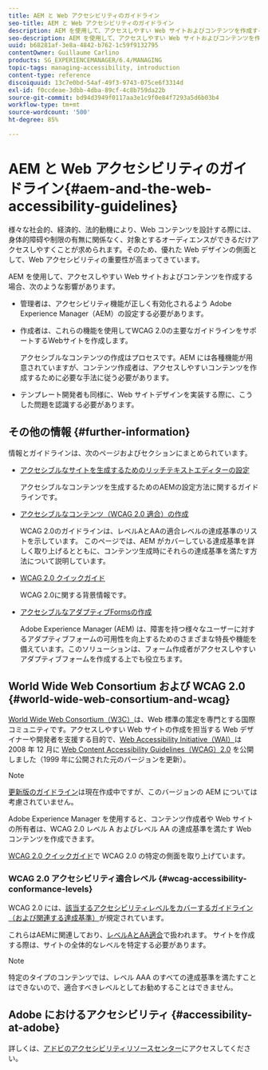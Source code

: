 ```yaml
---
title: AEM と Web アクセシビリティのガイドライン
seo-title: AEM と Web アクセシビリティのガイドライン
description: AEM を使用して、アクセスしやすい Web サイトおよびコンテンツを作成する方法を学習します。
seo-description: AEM を使用して、アクセスしやすい Web サイトおよびコンテンツを作成する方法を学習します。
uuid: b68281af-3e8a-4842-b762-1c59f9132795
contentOwner: Guillaume Carlino
products: SG_EXPERIENCEMANAGER/6.4/MANAGING
topic-tags: managing-accessibility, introduction
content-type: reference
discoiquuid: 13c7e0bd-54af-49f3-9743-075ce6f3314d
exl-id: f0ccdeae-3dbb-4dba-89cf-4c8b759da22b
source-git-commit: bd94d3949f0117aa3e1c9f0e84f7293a5d6b03b4
workflow-type: tm+mt
source-wordcount: '500'
ht-degree: 85%

---
```


# AEM と Web アクセシビリティのガイドライン{#aem-and-the-web-accessibility-guidelines}

様々な社会的、経済的、法的動機により、Web コンテンツを設計する際には、身体的障碍や制限の有無に関係なく、対象とするオーディエンスができるだけアクセスしやすくことが求められます。そのため、優れた Web デザインの側面として、Web アクセシビリティの重要性が高まってきています。

AEM を使用して、アクセスしやすい Web サイトおよびコンテンツを作成する場合、次のような影響があります。

* 管理者は、アクセシビリティ機能が正しく有効化されるよう Adobe Experience Manager（AEM）の設定する必要があります。
* 作成者は、これらの機能を使用してWCAG 2.0の主要なガイドラインをサポートするWebサイトを作成します。

   アクセシブルなコンテンツの作成はプロセスです。AEM には各種機能が用意されていますが、コンテンツ作成者は、アクセスしやすいコンテンツを作成するために必要な手法に従う必要があります。

* テンプレート開発者も同様に、Web サイトデザインを実装する際に、こうした問題を認識する必要があります。

## その他の情報 {#further-information}

情報とガイドラインは、次のページおよびセクションにまとめられています。

* [アクセシブルなサイトを生成するためのリッチテキストエディターの設定](/help/sites-administering/rte-accessible-content.md)

   アクセシブルなコンテンツを生成するためのAEMの設定方法に関するガイドラインです。

* [アクセシブルなコンテンツ（WCAG 2.0 適合）の作成](/help/sites-authoring/creating-accessible-content.md)

   WCAG 2.0のガイドラインは、レベルAとAAの適合レベルの達成基準のリストを示しています。 このページでは、AEM がカバーしている達成基準を詳しく取り上げるとともに、コンテンツ生成時にそれらの達成基準を満たす方法について説明しています。

* [WCAG 2.0 クイックガイド](/help/managing/qg-wcag.md)

   WCAG 2.0に関する背景情報です。

* [アクセシブルなアダプティブFormsの作成](/help/forms/using/creating-accessible-adaptive-forms.md)

   Adobe Experience Manager (AEM) は、障害を持つ様々なユーザーに対するアダプティブフォームの可用性を向上するためのさまざまな特長や機能を備えています。このソリューションは、フォーム作成者がアクセスしやすいアダプティブフォームを作成する上でも役立ちます。

## World Wide Web Consortium および WCAG 2.0 {#world-wide-web-consortium-and-wcag}

[World Wide Web Consortium（W3C）](https://www.w3.org/)は、Web 標準の策定を専門とする国際コミュニティです。アクセスしやすい Web サイトの作成を担当する Web デザイナーや開発者を支援する目的で、[Web Accessibility Initiative（WAI）](https://www.w3.org/WAI/)は 2008 年 12 月に [Web Content Accessibility Guidelines（WCAG）2.0](https://www.w3.org/TR/WCAG20/) を公開しました（1999 年に公開された元のバージョンを更新）。

>[!NOTE]
>
>[更新版のガイドライン](https://www.w3.org/TR/WCAG21/)は現在作成中ですが、このバージョンの AEM については考慮されていません。

Adobe Experience Manager を使用すると、コンテンツ作成者や Web サイトの所有者は、WCAG 2.0 レベル A およびレベル AA の達成基準を満たす Web コンテンツを作成できます。

[WCAG 2.0 クイックガイド](/help/managing/qg-wcag.md)で WCAG 2.0 の特定の側面を取り上げています。

### WCAG 2.0 アクセシビリティ適合レベル  {#wcag-accessibility-conformance-levels}

WCAG 2.0 には、[該当するアクセシビリティレベルをカバーするガイドライン（および関連する達成基準）](https://www.w3.org/TR/UNDERSTANDING-WCAG20/conformance.html)が規定されています。

これらはAEMに関連しており、[レベルAとAA適合](/help/sites-authoring/creating-accessible-content.md)で扱われます。 サイトを作成する際は、サイトの全体的なレベルを特定する必要があります。

>[!NOTE]
>
>特定のタイプのコンテンツでは、レベル AAA のすべての達成基準を満たすことはできないので、適合すべきレベルとしてお勧めすることはできません。

## Adobe におけるアクセシビリティ {#accessibility-at-adobe}

詳しくは、[アドビのアクセシビリティリソースセンター](https://www.adobe.com/accessibility/)にアクセスしてください。
